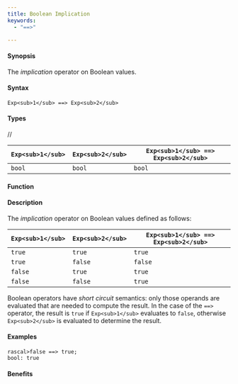```yaml
---
title: Boolean Implication
keywords:
  - "==>"

---
```


#### Synopsis

The _implication_ operator on Boolean values.

#### Syntax

`Exp<sub>1</sub> ==> Exp<sub>2</sub>`

#### Types

//

| `Exp<sub>1</sub>` | `Exp<sub>2</sub>`  | `Exp<sub>1</sub> ==> Exp<sub>2</sub>`  |
| --- | --- | --- |
| `bool`       | `bool`         | `bool`  |


#### Function

#### Description

The _implication_ operator on Boolean values defined as follows:

| `Exp<sub>1</sub>` | `Exp<sub>2</sub>`  | `Exp<sub>1</sub> ==> Exp<sub>2</sub>`  |
| --- | --- | --- |
| `true`       | `true`         | `true`  |
| `true`       | `false`         | `false`  |
| `false`       | `true`         | `true`  |
| `false`       | `false`         | `true`  |


Boolean operators have _short circuit_ semantics:  only those operands are evaluated that are needed to compute the result. In the case of the `==>` operator, the result is `true` if `Exp<sub>1</sub>` evaluates to `false`, otherwise `Exp<sub>2</sub>` is evaluated to determine the result.

#### Examples


```rascal-shell
rascal>false ==> true;
bool: true
```


#### Benefits


